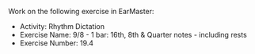 Work on the following exercise in EarMaster:
- Activity: Rhythm Dictation
- Exercise Name: 9/8 - 1 bar: 16th, 8th & Quarter notes - including rests
- Exercise Number: 19.4
